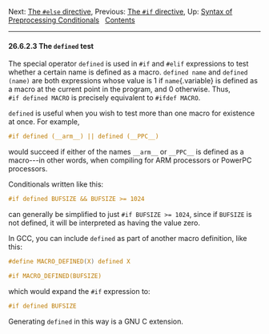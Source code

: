 Next: [The `#else` directive](else.md), Previous: [The `#if`
directive](if.md), Up: [Syntax of Preprocessing
Conditionals](Conditional-Syntax.md)  
[Contents](index.md#SEC_Contents "Table of contents")  

------------------------------------------------------------------------


#### 26.6.2.3 The `defined` test 


The special operator `defined` is used in `#if` and `#elif` expressions
to test whether a certain name is defined as a macro. `defined name` and
`defined (name)` are both expressions whose value is 1 if
`name`{.variable} is defined as a macro at the current point in the
program, and 0 otherwise. Thus, `#if defined MACRO` is precisely
equivalent to `#ifdef MACRO`.

`defined` is useful when you wish to test more than one macro for
existence at once. For example,

``` C
#if defined (__arm__) || defined (__PPC__)
```

would succeed if either of the names `__arm__` or `__PPC__` is defined
as a macro---in other words, when compiling for ARM processors or
PowerPC processors.

Conditionals written like this:

``` C
#if defined BUFSIZE && BUFSIZE >= 1024
```

can generally be simplified to just `#if BUFSIZE >= 1024`, since if
`BUFSIZE` is not defined, it will be interpreted as having the value
zero.

In GCC, you can include `defined` as part of another macro definition,
like this:

``` C
#define MACRO_DEFINED(X) defined X

#if MACRO_DEFINED(BUFSIZE)
```

which would expand the `#if` expression to:

``` C
#if defined BUFSIZE
```

Generating `defined` in this way is a GNU C extension.
